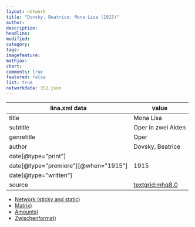 ```yaml
---
layout: network
title: "Dovsky, Beatrice: Mona Lisa (1915)"
author:
description:
headline:
modified:
category:
tags:
imagefeature: 
mathjax: 
chart: 
comments: true
featured: false
list: true
networkdata: 352.json
---
```

lina.xml data  | value
------------- | -------------
title|Mona Lisa
subtitle|Oper in zwei Akten
genretitle|Oper
author|Dovsky, Beatrice
date[@type="print"]|
date[@type="premiere"][@when="1915"]|1915
date[@type="written"]|
source|[textgrid:mhq8.0](https://textgridlab.org/1.0/tgcrud-public/rest/textgrid:mhq8.0/data)



* [Network (sticky and static)](/linas/network352)
* [Matrix)](/linas/matrix352)
* [Amounts)](/linas/amount352)
* [Zwischenformat)](/linas/lina352 )
